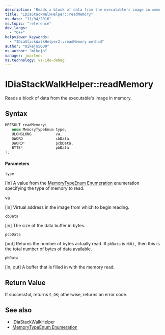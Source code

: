 ```yaml
---
description: "Reads a block of data from the executable's image in memory."
title: "IDiaStackWalkHelper::readMemory"
ms.date: "11/04/2016"
ms.topic: "reference"
dev_langs:
  - "C++"
helpviewer_keywords:
  - "IDiaStackWalkHelper2::readMemory method"
author: "mikejo5000"
ms.author: "mikejo"
manager: jmartens
ms.technology: vs-ide-debug
---
```

# IDiaStackWalkHelper::readMemory

Reads a block of data from the executable's image in memory.

## Syntax

```C++
HRESULT readMemory( 
   enum MemoryTypeEnum type,
   ULONGLONG           va,
   DWORD               cbData,
   DWORD*              pcbData,
   BYTE*               pbData
);
```

#### Parameters
 `type`

[in] A value from the [MemoryTypeEnum Enumeration](../../debugger/debug-interface-access/memorytypeenum.md) enumeration specifying the type of memory to read.

 va

[in] Virtual address in the image from which to begin reading.

 `cbData`

[in] The size of the data buffer in bytes.

 `pcbData`

[out] Returns the number of bytes actually read. If `pbData` is `NULL`, then this is the total number of bytes of data available.

 `pbData`

[in, out] A buffer that is filled in with the memory read.

## Return Value
 If successful, returns `S_OK`; otherwise, returns an error code.

## See also
- [IDiaStackWalkHelper](../../debugger/debug-interface-access/idiastackwalkhelper.md)
- [MemoryTypeEnum Enumeration](../../debugger/debug-interface-access/memorytypeenum.md)
